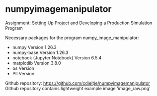 # numpyimagemanipulator
Assignment: Setting Up Project and Developing a Production Simulation Program


Necessary packages for the program numpy_image_manipulator:
- numpy Version 1.26.3
- numpy-base Version 1.26.3
- notebook (Jupyter Notebook) Version 6.5.4
- matplotlib Version 3.8.0
- os Version
- PIl Version




Github repository: https://github.com/cdieltje/numpyimagemanipulator
Github repository contains lightweight example image 'image_raw.png'



